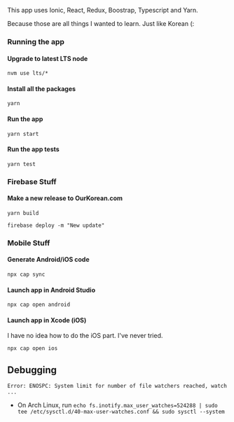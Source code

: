 This app uses Ionic, React, Redux, Boostrap, Typescript and Yarn.

Because those are all things I wanted to learn. Just like Korean (:

### Running the app

#### Upgrade to latest LTS node

```nvm use lts/*```

#### Install all the packages

```yarn```

#### Run the app

```yarn start```

#### Run the app tests

```yarn test```

### Firebase Stuff

#### Make a new release to OurKorean.com

```yarn build```

```firebase deploy -m "New update"```

### Mobile Stuff

#### Generate Android/iOS code

```npx cap sync```

#### Launch app in Android Studio

```npx cap open android```

#### Launch app in Xcode (iOS)

I have no idea how to do the iOS part. I've never tried.

```npx cap open ios```

## Debugging

`Error: ENOSPC: System limit for number of file watchers reached, watch ...`

* On Arch Linux, run `echo fs.inotify.max_user_watches=524288 | sudo tee /etc/sysctl.d/40-max-user-watches.conf && sudo sysctl --system`